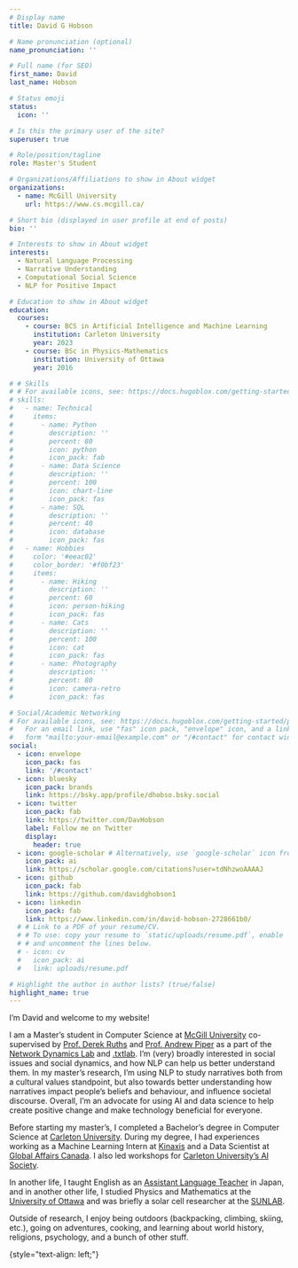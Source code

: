 ```yaml
---
# Display name
title: David G Hobson

# Name pronunciation (optional)
name_pronunciation: ''

# Full name (for SEO)
first_name: David
last_name: Hobson

# Status emoji
status:
  icon: ''

# Is this the primary user of the site?
superuser: true

# Role/position/tagline
role: Master's Student

# Organizations/Affiliations to show in About widget
organizations:
  - name: McGill University
    url: https://www.cs.mcgill.ca/

# Short bio (displayed in user profile at end of posts)
bio: ''

# Interests to show in About widget
interests:
  - Natural Language Processing
  - Narrative Understanding
  - Computational Social Science
  - NLP for Positive Impact

# Education to show in About widget
education:
  courses:
    - course: BCS in Artificial Intelligence and Machine Learning
      institution: Carleton University
      year: 2023
    - course: BSc in Physics-Mathematics
      institution: University of Ottawa
      year: 2016

# # Skills
# # For available icons, see: https://docs.hugoblox.com/getting-started/page-builder/#icons
# skills:
#   - name: Technical
#     items:
#       - name: Python
#         description: ''
#         percent: 80
#         icon: python
#         icon_pack: fab
#       - name: Data Science
#         description: ''
#         percent: 100
#         icon: chart-line
#         icon_pack: fas
#       - name: SQL
#         description: ''
#         percent: 40
#         icon: database
#         icon_pack: fas
#   - name: Hobbies
#     color: '#eeac02'
#     color_border: '#f0bf23'
#     items:
#       - name: Hiking
#         description: ''
#         percent: 60
#         icon: person-hiking
#         icon_pack: fas
#       - name: Cats
#         description: ''
#         percent: 100
#         icon: cat
#         icon_pack: fas
#       - name: Photography
#         description: ''
#         percent: 80
#         icon: camera-retro
#         icon_pack: fas

# Social/Academic Networking
# For available icons, see: https://docs.hugoblox.com/getting-started/page-builder/#icons
#   For an email link, use "fas" icon pack, "envelope" icon, and a link in the
#   form "mailto:your-email@example.com" or "/#contact" for contact widget.
social:
  - icon: envelope
    icon_pack: fas
    link: '/#contact'
  - icon: bluesky
    icon_pack: brands
    link: https://bsky.app/profile/dhobso.bsky.social
  - icon: twitter
    icon_pack: fab
    link: https://twitter.com/DavHobson
    label: Follow me on Twitter
    display:
      header: true
  - icon: google-scholar # Alternatively, use `google-scholar` icon from `ai` icon pack
    icon_pack: ai
    link: https://scholar.google.com/citations?user=tdNhzwoAAAAJ
  - icon: github
    icon_pack: fab
    link: https://github.com/davidghobson1
  - icon: linkedin
    icon_pack: fab
    link: https://www.linkedin.com/in/david-hobson-2728661b0/
  # # Link to a PDF of your resume/CV.
  # # To use: copy your resume to `static/uploads/resume.pdf`, enable `ai` icons in `params.yaml`,
  # # and uncomment the lines below.
  # - icon: cv
  #   icon_pack: ai
  #   link: uploads/resume.pdf

# Highlight the author in author lists? (true/false)
highlight_name: true
---
```


I’m David and welcome to my website!

I am a Master’s student in Computer Science at [McGill University](https://www.cs.mcgill.ca/) co-supervised by [Prof. Derek Ruths](https://derekruths.com/) and [Prof. Andrew Piper](https://andrewpiper.ai/about/about) as a part of the [Network Dynamics Lab](https://www.linkedin.com/company/network-dynamics-lab/) and [.txtlab](https://txtlab.org/). I’m (very) broadly interested in social issues and social dynamics, and how NLP can help us better understand them. In my master’s research, I’m using NLP to study narratives both from a cultural values standpoint, but also towards better understanding how narratives impact people’s beliefs and behaviour, and influence societal discourse. Overall, I’m an advocate for using AI and data science to help create positive change and make technology beneficial for everyone.

Before starting my master’s, I completed a Bachelor’s degree in Computer Science at [Carleton University](https://carleton.ca/scs/). During my degree, I had experiences working as a Machine Learning Intern at [Kinaxis](https://www.kinaxis.com/en) and a Data Scientist at [Global Affairs Canada](https://www.international.gc.ca/global-affairs-affaires-mondiales/home-accueil.aspx?lang=eng). I also led workshops for [Carleton University’s AI Society](https://carletonai.com/).  

In another life, I taught English as an [Assistant Language Teacher](https://interacnetwork.com/) in Japan, and in another other life, I studied Physics and Mathematics at the [University of Ottawa](https://www.uottawa.ca/faculty-science/physics) and was briefly a solar cell researcher at the [SUNLAB](https://sunlab.ca/).

Outside of research, I enjoy being outdoors (backpacking, climbing, skiing, etc.), going on adventures, cooking, and learning about world history, religions, psychology, and a bunch of other stuff. 

{style="text-align: left;"}
